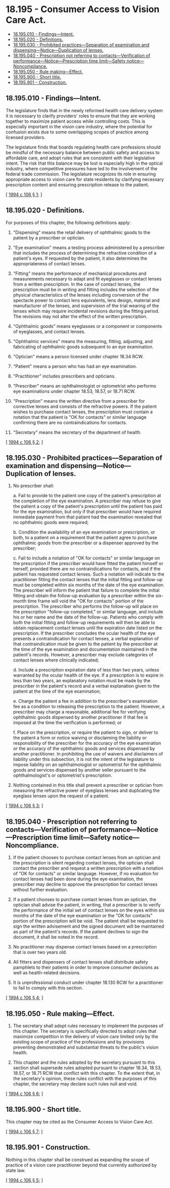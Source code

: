 # 18.195 - Consumer Access to Vision Care Act.
* [18.195.010 - Findings—Intent.](#18195010---findingsintent)
* [18.195.020 - Definitions.](#18195020---definitions)
* [18.195.030 - Prohibited practices—Separation of examination and dispensing—Notice—Duplication of lenses.](#18195030---prohibited-practicesseparation-of-examination-and-dispensingnoticeduplication-of-lenses)
* [18.195.040 - Prescription not referring to contacts—Verification of performance—Notice—Prescription time limit—Safety notice—Noncompliance.](#18195040---prescription-not-referring-to-contactsverification-of-performancenoticeprescription-time-limitsafety-noticenoncompliance)
* [18.195.050 - Rule making—Effect.](#18195050---rule-makingeffect)
* [18.195.900 - Short title.](#18195900---short-title)
* [18.195.901 - Construction.](#18195901---construction)
## 18.195.010 - Findings—Intent.
The legislature finds that in the newly reformed health care delivery system it is necessary to clarify providers' roles to ensure that they are working together to maximize patient access while controlling costs. This is especially important in the vision care industry, where the potential for confusion exists due to some overlapping scopes of practice among licensed providers.

The legislature finds that boards regulating health care professions should be mindful of the necessary balance between public safety and access to affordable care, and adopt rules that are consistent with their legislative intent. The risk that this balance may be lost is especially high in the optical industry, where competitive pressures have led to the involvement of the federal trade commission. The legislature recognizes its role in ensuring appropriate access to vision care for state residents by clarifying necessary prescription content and ensuring prescription release to the patient.

\[ [1994 c 106 § 1](http://lawfilesext.leg.wa.gov/biennium/1993-94/Pdf/Bills/Session%20Laws/House/1847-S.SL.pdf?cite=1994%20c%20106%20§%201); \]

## 18.195.020 - Definitions.
For purposes of this chapter, the following definitions apply:

1. "Dispensing" means the retail delivery of ophthalmic goods to the patient by a prescriber or optician.

2. "Eye examination" means a testing process administered by a prescriber that includes the process of determining the refractive condition of a patient's eyes. If requested by the patient, it also determines the appropriateness of contact lenses.

3. "Fitting" means the performance of mechanical procedures and measurements necessary to adapt and fit eyeglasses or contact lenses from a written prescription. In the case of contact lenses, the prescription must be in writing and fitting includes the selection of the physical characteristics of the lenses including conversion of the spectacle power to contact lens equivalents, lens design, material and manufacturer of the lenses, and supervision of the trial wearing of the lenses which may require incidental revisions during the fitting period. The revisions may not alter the effect of the written prescription.

4. "Ophthalmic goods" means eyeglasses or a component or components of eyeglasses, and contact lenses.

5. "Ophthalmic services" means the measuring, fitting, adjusting, and fabricating of ophthalmic goods subsequent to an eye examination.

6. "Optician" means a person licensed under chapter 18.34 RCW.

7. "Patient" means a person who has had an eye examination.

8. "Practitioner" includes prescribers and opticians.

9. "Prescriber" means an ophthalmologist or optometrist who performs eye examinations under chapter 18.53, 18.57, or 18.71 RCW.

10. "Prescription" means the written directive from a prescriber for corrective lenses and consists of the refractive powers. If the patient wishes to purchase contact lenses, the prescription must contain a notation that the patient is "OK for contacts" or similar language confirming there are no contraindications for contacts.

11. "Secretary" means the secretary of the department of health.

\[ [1994 c 106 § 2](http://lawfilesext.leg.wa.gov/biennium/1993-94/Pdf/Bills/Session%20Laws/House/1847-S.SL.pdf?cite=1994%20c%20106%20§%202); \]

## 18.195.030 - Prohibited practices—Separation of examination and dispensing—Notice—Duplication of lenses.
1. No prescriber shall:

    a. Fail to provide to the patient one copy of the patient's prescription at the completion of the eye examination. A prescriber may refuse to give the patient a copy of the patient's prescription until the patient has paid for the eye examination, but only if that prescriber would have required immediate payment from that patient had the examination revealed that no ophthalmic goods were required;

    b. Condition the availability of an eye examination or prescription, or both, to a patient on a requirement that the patient agree to purchase ophthalmic goods from the prescriber or a dispenser approved by the prescriber;

    c. Fail to include a notation of "OK for contacts" or similar language on the prescription if the prescriber would have fitted the patient himself or herself, provided there are no contraindications for contacts, and if the patient has requested contact lenses. Such a notation will indicate to the practitioner fitting the contact lenses that the initial fitting and follow-up must be completed within six months of the date of the eye examination. The prescriber will inform the patient that failure to complete the initial fitting and obtain the follow-up evaluation by a prescriber within the six-month time frame will void the "OK for contacts" portion of the prescription. The prescriber who performs the follow-up will place on the prescription "follow-up completed," or similar language, and include his or her name and the date of the follow-up. Patients who comply with both the initial fitting and follow-up requirements will then be able to obtain replacement contact lenses until the expiration date listed on the prescription. If the prescriber concludes the ocular health of the eye presents a contraindication for contact lenses, a verbal explanation of that contraindication must be given to the patient by the prescriber at the time of the eye examination and documentation maintained in the patient's records. However, a prescriber may exclude categories of contact lenses where clinically indicated;

    d. Include a prescription expiration date of less than two years, unless warranted by the ocular health of the eye. If a prescription is to expire in less than two years, an explanatory notation must be made by the prescriber in the patient's record and a verbal explanation given to the patient at the time of the eye examination;

    e. Charge the patient a fee in addition to the prescriber's examination fee as a condition to releasing the prescription to the patient. However, a prescriber may charge a reasonable, additional fee for verifying ophthalmic goods dispensed by another practitioner if that fee is imposed at the time the verification is performed; or

    f. Place on the prescription, or require the patient to sign, or deliver to the patient a form or notice waiving or disclaiming the liability or responsibility of the prescriber for the accuracy of the eye examination or the accuracy of the ophthalmic goods and services dispensed by another practitioner. In prohibiting the use of waivers and disclaimers of liability under this subsection, it is not the intent of the legislature to impose liability on an ophthalmologist or optometrist for the ophthalmic goods and services dispensed by another seller pursuant to the ophthalmologist's or optometrist's prescription.

2. Nothing contained in this title shall prevent a prescriber or optician from measuring the refractive power of eyeglass lenses and duplicating the eyeglass lenses upon the request of a patient.

\[ [1994 c 106 § 3](http://lawfilesext.leg.wa.gov/biennium/1993-94/Pdf/Bills/Session%20Laws/House/1847-S.SL.pdf?cite=1994%20c%20106%20§%203); \]

## 18.195.040 - Prescription not referring to contacts—Verification of performance—Notice—Prescription time limit—Safety notice—Noncompliance.
1. If the patient chooses to purchase contact lenses from an optician and the prescription is silent regarding contact lenses, the optician shall contact the prescriber and request a written prescription with a notation of "OK for contacts" or similar language. However, if no evaluation for contact lenses had been done during the eye examination, the prescriber may decline to approve the prescription for contact lenses without further evaluation.

2. If a patient chooses to purchase contact lenses from an optician, the optician shall advise the patient, in writing, that a prescriber is to verify the performance of the initial set of contact lenses on the eyes within six months of the date of the eye examination or the "OK for contacts" portion of the prescription will be void. The patient shall be requested to sign the written advisement and the signed document will be maintained as part of the patient's records. If the patient declines to sign the document, it shall be noted in the record.

3. No practitioner may dispense contact lenses based on a prescription that is over two years old.

4. All fitters and dispensers of contact lenses shall distribute safety pamphlets to their patients in order to improve consumer decisions as well as health-related decisions.

5. It is unprofessional conduct under chapter 18.130 RCW for a practitioner to fail to comply with this section.

\[ [1994 c 106 § 4](http://lawfilesext.leg.wa.gov/biennium/1993-94/Pdf/Bills/Session%20Laws/House/1847-S.SL.pdf?cite=1994%20c%20106%20§%204); \]

## 18.195.050 - Rule making—Effect.
1. The secretary shall adopt rules necessary to implement the purposes of this chapter. The secretary is specifically directed to adopt rules that maximize competition in the delivery of vision care limited only by the existing scope of practice of the professions and by provisions preventing demonstrated and substantial threats to the public's vision health.

2. This chapter and the rules adopted by the secretary pursuant to this section shall supersede rules adopted pursuant to chapter 18.34, 18.53, 18.57, or 18.71 RCW that conflict with this chapter. To the extent that, in the secretary's opinion, these rules conflict with the purposes of this chapter, the secretary may declare such rules null and void.

\[ [1994 c 106 § 6](http://lawfilesext.leg.wa.gov/biennium/1993-94/Pdf/Bills/Session%20Laws/House/1847-S.SL.pdf?cite=1994%20c%20106%20§%206); \]

## 18.195.900 - Short title.
This chapter may be cited as the Consumer Access to Vision Care Act.

\[ [1994 c 106 § 7](http://lawfilesext.leg.wa.gov/biennium/1993-94/Pdf/Bills/Session%20Laws/House/1847-S.SL.pdf?cite=1994%20c%20106%20§%207); \]

## 18.195.901 - Construction.
Nothing in this chapter shall be construed as expanding the scope of practice of a vision care practitioner beyond that currently authorized by state law.

\[ [1994 c 106 § 5](http://lawfilesext.leg.wa.gov/biennium/1993-94/Pdf/Bills/Session%20Laws/House/1847-S.SL.pdf?cite=1994%20c%20106%20§%205); \]

